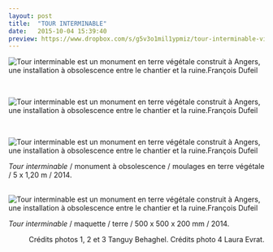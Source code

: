 ```yaml
---
layout: post
title:  "TOUR INTERMINABLE"
date:   2015-10-04 15:39:40
preview: https://www.dropbox.com/s/g5v3o1mil1ypmiz/tour-interminable-vignette.jpg?raw=1
---
```


<img src="https://www.dropbox.com/s/mdxcs1ujwziknr8/tour-interminable.jpg?raw=1" alt="Tour interminable est un monument en terre v&eacute;g&eacute;tale construit &agrave; Angers, une installation &agrave; obsolescence entre le chantier et la ruine.Fran&ccedil;ois Dufeil">
<p>&nbsp;</p>

<img src="https://www.dropbox.com/s/4sa19bokuzoentf/tour-interminable%20%282%29.jpg?raw=1" alt="Tour interminable est un monument en terre v&eacute;g&eacute;tale construit &agrave; Angers, une installation &agrave; obsolescence entre le chantier et la ruine.Fran&ccedil;ois Dufeil">
<p>&nbsp;</p>

<img src="https://www.dropbox.com/s/nya08waum3llgr4/tour-interminable%20%283%29.jpg?raw=1" alt="Tour interminable est un monument en terre v&eacute;g&eacute;tale construit &agrave; Angers, une installation &agrave; obsolescence entre le chantier et la ruine.Fran&ccedil;ois Dufeil">

<p style="text-align:justify">
<span style="font-style: italic;">Tour interminable</span> / monument &agrave; obsolescence / moulages en terre v&eacute;g&eacute;tale / 5 x 1,20 m / 2014.
</p>
<br>

<img src="https://www.dropbox.com/s/f1qrdaw3rh14ja7/tour-interminable-Photo-Laura-Evrat.jpg?raw=1" alt="Tour interminable est un monument en terre v&eacute;g&eacute;tale construit &agrave; Angers, une installation &agrave; obsolescence entre le chantier et la ruine.Fran&ccedil;ois Dufeil">

<p style="text-align:justify">
<span style="font-style: italic;">Tour interminable</span> / maquette / terre / 500 x 500 x 200 mm / 2014.

<p style="text-align:right; font-size: 14px;">
Cr&eacute;dits photos 1, 2 et 3 Tanguy Behaghel. Cr&eacute;dits photo 4 Laura Evrat.
</p>
